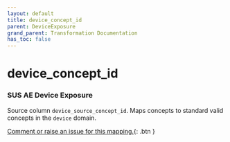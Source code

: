 ```yaml
---
layout: default
title: device_concept_id
parent: DeviceExposure
grand_parent: Transformation Documentation
has_toc: false
---
```

# device_concept_id
### SUS AE Device Exposure
Source column  `device_source_concept_id`.
Maps concepts to standard valid concepts in the `device` domain.

[Comment or raise an issue for this mapping.](https://github.com/answerdigital/oxford-omop-data-mapper/issues/new?title=OMOP%20DeviceExposure%20table%20device_concept_id%20field%20SUS%20AE%20Device%20Exposure%20mapping){: .btn }
